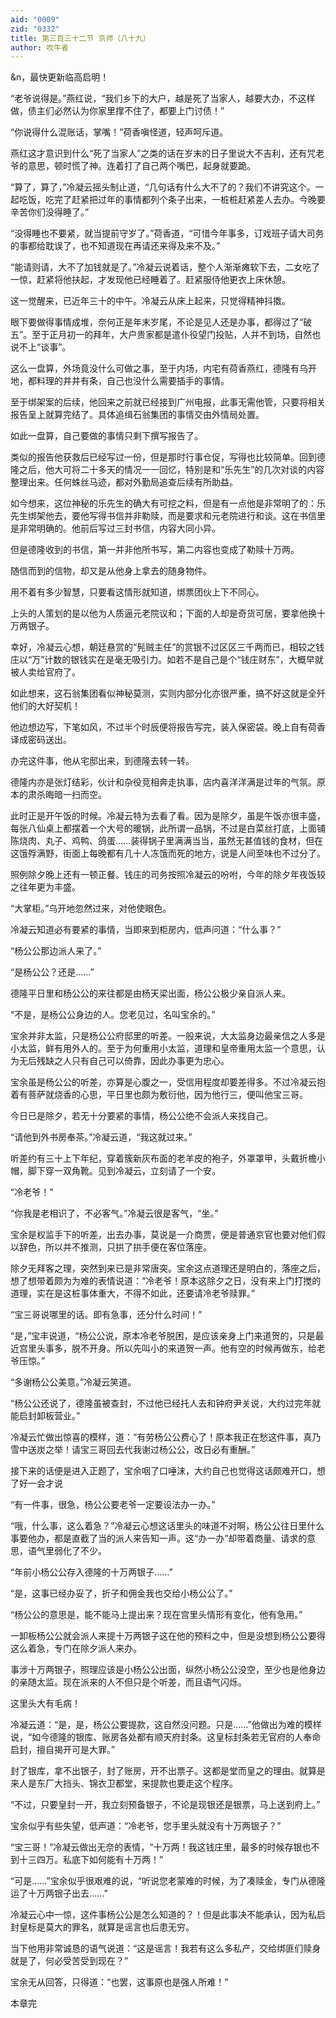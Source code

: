 ```yaml
---
aid: "0009"
zid: "0332"
title: 第三百三十二节 京师（八十九）
author: 吹牛者
---
```


&n，最快更新临高启明！

“老爷说得是。”燕红说，“我们乡下的大户，越是死了当家人，越要大办，不这样做，债主们必然认为你家里撑不住了，都要上门讨债！”

“你说得什么混账话，掌嘴！”荷香嗔怪道，轻声呵斥道。

燕红这才意识到什么“死了当家人”之类的话在岁末的日子里说大不吉利，还有咒老爷的意思，顿时慌了神。连着打了自己两个嘴巴，起身就要跪。

“算了，算了，”冷凝云摇头制止道，“几句话有什么大不了的？我们不讲究这个。一起吃饭，吃完了赶紧把过年的事情都列个条子出来，一桩桩赶紧差人去办。今晚要辛苦你们没得睡了。”

“没得睡也不要紧，就当提前守岁了。”荷香道，“可惜今年事多，订戏班子请大司务的事都给耽误了，也不知道现在再请还来得及来不及。”

“能请则请，大不了加钱就是了。”冷凝云说着话，整个人渐渐瘫软下去，二女吃了一惊，赶紧将他扶起，才发现他已经睡着了。赶紧服侍他更衣上床休憩。

这一觉醒来，已近年三十的中午。冷凝云从床上起来，只觉得精神抖擞。

眼下要做得事情成堆，奈何正是年末岁尾，不论是见人还是办事，都得过了“破五”。至于正月初一的拜年，大户贵家都是遣仆役望门投贴，人并不到场，自然也说不上“谈事”。

这么一盘算，外场竟没什么可做之事，至于内场，内宅有荷香燕红，德隆有乌开地，都料理的井井有条，自己也没什么需要插手的事情。

至于绑架案的后续，他回来之前就已经接到广州电报，此事无需他管，只要将相关报告呈上就算完结了。具体追缉石翁集团的事情交由外情局处置。

如此一盘算，自己要做的事情只剩下撰写报告了。

类似的报告他获救后已经写过一份，但是那时行事仓促，写得也比较简单。回到德隆之后，他大可将二十多天的情况一一回忆，特别是和“乐先生”的几次对谈的内容整理出来。任何蛛丝马迹，都对外勤局追查后续有所助益。

如今想来，这位神秘的乐先生的确大有可挖之料，但是有一点他是非常明了的：乐先生绑架他去，要他写得书信并非勒赎，而是要求和元老院进行和谈。这在书信里是非常明确的。他前后写过三封书信，内容大同小异。

但是德隆收到的书信，第一并非他所书写，第二内容也变成了勒赎十万两。

随信而到的信物，却又是从他身上拿去的随身物件。

用不着有多少智慧，只要看这情形就知道，绑票团伙上下不同心。

上头的人策划的是以他为人质逼元老院议和；下面的人却是奇货可居，要拿他换十万两银子。

幸好，冷凝云心想，朝廷悬赏的“髡贼主任”的赏银不过区区三千两而已，相较之钱庄以“万”计数的银钱实在是毫无吸引力。如若不是自己是个“钱庄财东”，大概早就被人卖给官府了。

如此想来，这石翁集团看似神秘莫测，实则内部分化亦很严重，搞不好这就是全歼他们的大好契机！

他边想边写，下笔如风，不过半个时辰便将报告写完，装入保密袋。晚上自有荷香译成密码送出。

办完这件事，他从宅邸出来，到德隆去转一转。

德隆内亦是张灯结彩，伙计和杂役竞相奔走执事，店内喜洋洋满是过年的气氛。原本的肃杀晦暗一扫而空。

此时正是开午饭的时候。冷凝云特为去看了看。因为是除夕，虽是午饭亦很丰盛，每张八仙桌上都摆着一个大号的暖锅，此所谓一品锅，不过是白菜丝打底，上面铺陈烧肉、丸子、鸡鸭、鸽蛋……装得锅子里满满当当，虽然无甚值钱的食材，但在这饿殍满野，街面上每晚都有几十人冻饿而死的地方，说是人间至味也不过分了。

照例除夕晚上还有一顿正餐。钱庄的司务按照冷凝云的吩咐，今年的除夕年夜饭较之往年更为丰盛。

“大掌柜。”乌开地忽然过来，对他使眼色。

冷凝云知道必有要紧的事情，当即来到柜房内，低声问道：“什么事？”

“杨公公那边派人来了。”

“是杨公公？还是……”

德隆平日里和杨公公的来往都是由杨天梁出面，杨公公极少亲自派人来。

“不是，是杨公公身边的人。您老见过，名叫宝余的。”

宝余并非太监，只是杨公公府邸里的听差。一般来说，大太监身边最亲信之人多是小太监，鲜有用外人的。至于为何重用小太监，道理和皇帝重用太监一个意思，认为无后残缺之人只有自己可以倚靠，因此办事更为忠心。

宝余虽是杨公公的听差，亦算是心腹之一，受信用程度却要差得多。不过冷凝云抱着有菩萨就烧香的心思，平日里也颇为敷衍他，因为他行三，便叫他宝三哥。

今日已是除夕，若无十分要紧的事情，杨公公绝不会派人来找自己。

“请他到外书房奉茶。”冷凝云道，“我这就过来。”

听差约有三十上下年纪，穿着簇新灰布面的老羊皮的袍子，外罩罩甲，头戴折檐小帽，脚下穿一双角靴。见到冷凝云，立刻请了一个安。

“冷老爷！”

“你我是老相识了，不必客气。”冷凝云很是客气，“坐。”

宝余是权监手下的听差，出去办事，莫说是一介商贾，便是普通京官也要对他们假以辞色，所以并不推测，只拱了拱手便在客位落座。

除夕无拜客之理，突然到来已是非常唐突。宝余这点道理还是明白的，落座之后，想了想带着颇为为难的表情说道：“冷老爷！原本这除夕之日，没有来上门打搅的道理，实在是这桩事体重大，不得不如此，还要请冷老爷赎罪。”

“宝三哥说哪里的话。即有急事，还分什么时间！”

“是，”宝丰说道，“杨公公说，原本冷老爷脱困，是应该亲身上门来道贺的，只是最近宫里头事多，脱不开身。所以先叫小的来道贺一声。他有空的时候再做东，给老爷压惊。”

“多谢杨公公美意。”冷凝云笑道。

“杨公公还说了，德隆虽被查封，不过他已经托人去和钟府尹关说，大约过完年就能启封卸板营业。”

冷凝云忙做出惊喜的模样，道：“有劳杨公公费心了！原本我正在愁这件事，真乃雪中送炭之举！请宝三哥回去代我谢过杨公公，改日必有重酬。”

接下来的话便是进入正题了，宝余咽了口唾沫，大约自己也觉得这话颇难开口，想了好一会才说

“有一件事，很急，杨公公要老爷一定要设法办一办。”

“哦，什么事，这么着急？”冷凝云心想这话里头的味道不对啊，杨公公往日里什么事要他办，都是直截了当的派人来告知一声。这“办一办”却带着商量、请求的意思，语气里弱化了不少。

“年前小杨公公存入德隆的十万两银子……”

“是，这事已经办妥了，折子和佣金我也交给小杨公公了。”

“杨公公的意思是，能不能马上提出来？现在宫里头情形有变化，他有急用。”

一卸板杨公公就会派人来提十万两银子这在他的预料之中，但是没想到杨公公要得这么着急，专门在除夕派人来办。

事涉十万两银子，照理应该是小杨公公出面，纵然小杨公公没空，至少也是他身边的亲随太监。现在派来的人不但只是个听差，而且语气闪烁。

这里头大有毛病！

冷凝云道：“是，是，杨公公要提款，这自然没问题。只是……”他做出为难的模样说，“如今德隆的银库、账房各处都有顺天府封条。这皇标封条若无官府的人奉命启封，擅自揭开可是大罪。”

封了银库，拿不出银子，封了账房，开不出票子。这都是堂而皇之的理由。就算是来人是东厂大挡头、锦衣卫都堂，来提款也要走这个程序。

“不过，只要皇封一开，我立刻预备银子，不论是现银还是银票，马上送到府上。”

宝余似乎有些失望，低声道：“冷老爷，您手里头就没有十万两银子？”

“宝三哥！”冷凝云做出无奈的表情，“十万两！我这钱庄里，最多的时候存银也不到十三四万。私底下如何能有十万两！”

“可是……”宝余似乎很艰难的说，“听说您老蒙难的时候，为了凑赎金，专门从德隆运了十万两银子出去……”

冷凝云心中一惊，这件事杨公公是怎么知道的？！但是此事决不能承认，因为私启封皇标是莫大的罪名，就算是谣言也后患无穷。

当下他用非常诚恳的语气说道：“这是谣言！我若有这么多私产，交给绑匪们赎身就是了，何必受苦受到现在？”

宝余无从回答，只得道：“也罢，这事原也是强人所难！”

本章完

